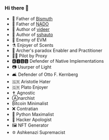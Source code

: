 ### Hi there 👋

- 🧒 Father of [Bismuth](https://github.com/bismuthfoundation/Bismuth)
- 👶 Father of [NADO](https://github.com/hclivess/nado)
- 📖 Author of [videer](https://github.com/hclivess/videer)
- 📖 Author of [sshauto](https://github.com/hclivess/sshauto)
- 🥷 Enemy of EVM
- ⚗️ Enjoyer of Scents
- 🏹 Archer's paradox Enabler and Practitioner
- 👨‍✈️ Pilot by Proxy
- 🅺🅸🆂🆂 Defender of Native Implementations
- 📷 Usurper of Light
- 🛋️ Defender of Otto F. Kernberg
- 🇬🇷 Aristotle Hater
- 🇬🇷 Plato Enjoyer
- ✝️️ Agnostic
- Ⓐnarchist
- ₿itcoin Minimalist
- ❌ Contratian
- 🐍 Python Maximalist
- 👤 Hacker Apologist
- 🖼️ NFT Generator
- ✡️ Ashkenazi Supremacist
